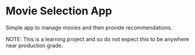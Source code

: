 # Movie Selection App 

Simple app to manage movies and then provide recommendations. 

NOTE: This is a learning project and so do not expect this to be anywhere near production grade. 